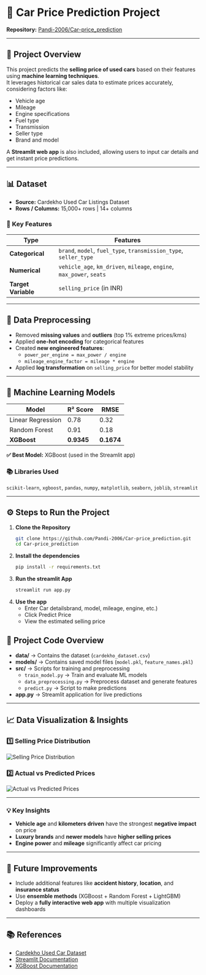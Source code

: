 # 🚗 Car Price Prediction Project

**Repository:** [Pandi-2006/Car-price_prediction](https://github.com/Pandi-2006/Car-price_prediction)

---

## 📘 Project Overview

This project predicts the **selling price of used cars** based on their features using **machine learning techniques**.  
It leverages historical car sales data to estimate prices accurately, considering factors like:

- Vehicle age  
- Mileage  
- Engine specifications  
- Fuel type  
- Transmission  
- Seller type  
- Brand and model  

A **Streamlit web app** is also included, allowing users to input car details and get instant price predictions.

---

## 📊 Dataset

- **Source:** Cardekho Used Car Listings Dataset  
- **Rows / Columns:** 15,000+ rows | 14+ columns  

### 🔑 Key Features
| Type | Features |
|------|-----------|
| **Categorical** | `brand`, `model`, `fuel_type`, `transmission_type`, `seller_type` |
| **Numerical** | `vehicle_age`, `km_driven`, `mileage`, `engine`, `max_power`, `seats` |
| **Target Variable** | `selling_price` (in INR) |

---

## 🧹 Data Preprocessing

- Removed **missing values** and **outliers** (top 1% extreme prices/kms)  
- Applied **one-hot encoding** for categorical features  
- Created **new engineered features**:
  - `power_per_engine = max_power / engine`
  - `mileage_engine_factor = mileage * engine`
- Applied **log transformation** on `selling_price` for better model stability  

---

## 🤖 Machine Learning Models

| Model | R² Score | RMSE |
|-------|-----------|------|
| Linear Regression | 0.78 | 0.32 |
| Random Forest | 0.91 | 0.18 |
| **XGBoost** | **0.9345** | **0.1674** |

**✅ Best Model:** XGBoost (used in the Streamlit app)

### 📚 Libraries Used
`scikit-learn`, `xgboost`, `pandas`, `numpy`, `matplotlib`, `seaborn`, `joblib`, `streamlit`

---

## ⚙️ Steps to Run the Project

1. **Clone the Repository**
   ```bash
   git clone https://github.com/Pandi-2006/Car-price_prediction.git
   cd Car-price_prediction
2. **Install the dependencies**
   ```bash
   pip install -r requirements.txt
3. **Run the streamlit App**
   ```bash
   streamlit run app.py
4. **Use the app**
   - Enter Car detailsbrand, model, mileage, engine, etc.)
   - Click Predict Price
   - View the estimated selling price
  
## 🧾 Project Code Overview

- **data/** → Contains the dataset (`cardekho_dataset.csv`)  
- **models/** → Contains saved model files (`model.pkl`, `feature_names.pkl`)  
- **src/** → Scripts for training and preprocessing  
  - `train_model.py` → Train and evaluate ML models  
  - `data_preprocessing.py` → Preprocess dataset and generate features  
  - `predict.py` → Script to make predictions  
- **app.py** → Streamlit application for live predictions  

---

## 📈 Data Visualization & Insights

### 1️⃣ Selling Price Distribution  
![Selling Price Distribution](assets/selling_price_distribution.png)

### 2️⃣ Actual vs Predicted Prices  
![Actual vs Predicted Prices](assets/actual_vs_predicted.png)
 

---

### 💡 Key Insights

- **Vehicle age** and **kilometers driven** have the strongest **negative impact** on price  
- **Luxury brands** and **newer models** have **higher selling prices**  
- **Engine power** and **mileage** significantly affect car pricing  

---

## 🚀 Future Improvements

- Include additional features like **accident history**, **location**, and **insurance status**  
- Use **ensemble methods** (XGBoost + Random Forest + LightGBM)  
- Deploy a **fully interactive web app** with multiple visualization dashboards  

---

## 📚 References

- [Cardekho Used Car Dataset](https://www.cardekho.com/)  
- [Streamlit Documentation](https://docs.streamlit.io/)  
- [XGBoost Documentation](https://xgboost.readthedocs.io/)

